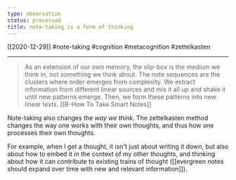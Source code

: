 ```yaml
---
type: observation
status: processed
title: note-taking is a form of thinking
---
```

[[2020-12-29]]
#note-taking #cognition #metacognition #zettelkasten 

---
> As an extension of our own memory, the slip-box is the medium we think in, not something we think about. The note sequences are the clusters where order emerges from complexity. We extract information from different linear sources and mix it all up and shake it until new patterns emerge. Then, we form these patterns into new linear texts.
> [[B-How To Take Smart Notes]]

Note-taking also changes the *way we think*. The zettelkasten method changes the way one works with their own thoughts, and thus how one processes their own thoughts.

For example, when I get a thought, it isn't just about writing it down, but also about how to embed it in the context of my other thoughts, and thinking about how it can contribute to existing trains of thought ([[evergreen notes should expand over time with new and relevant information]]).
